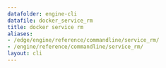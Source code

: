 ```yaml
---
datafolder: engine-cli
datafile: docker_service_rm
title: docker service rm
aliases:
- /edge/engine/reference/commandline/service_rm/
- /engine/reference/commandline/service_rm/
layout: cli
---
```


<!--
此页面是根据 Docker 源代码自动生成的。如果您想建议更改此处显示的文本，请在 GitHub 上的源代码仓库中打开一个工单或拉取请求：

https://github.com/docker/cli
-->
